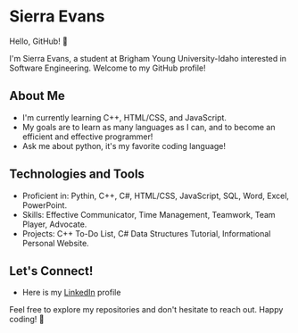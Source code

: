 # Sierra Evans

Hello, GitHub! 👋

I'm Sierra Evans, a student at Brigham Young University-Idaho interested in Software Engineering. Welcome to my GitHub profile!

## About Me

- I'm currently learning C++, HTML/CSS, and JavaScript.
- My goals are to learn as many languages as I can, and to become an efficient and effective programmer!
- Ask me about python, it's my favorite coding language!

## Technologies and Tools

- Proficient in: Pythin, C++, C#, HTML/CSS, JavaScript, SQL, Word, Excel, PowerPoint.
- Skills: Effective Communicator, Time Management, Teamwork, Team Player, Advocate.
- Projects: C++ To-Do List, C# Data Structures Tutorial, Informational Personal Website.

## Let's Connect!

- Here is my [LinkedIn](https://www.linkedin.com/in/sierra-evans-1a9bb4293/) profile

Feel free to explore my repositories and don't hesitate to reach out. Happy coding! 🚀
